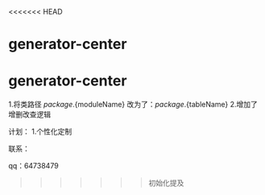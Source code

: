 <<<<<<< HEAD
# generator-center
generator-center
=======
1.将类路径  ${package}.${moduleName} 改为了：${package}.${tableName}
2.增加了增删改查逻辑


计划：
1.个性化定制


联系：

qq：64738479
>>>>>>> 初始化提及
